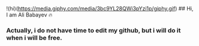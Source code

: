 !(hi)(https://media.giphy.com/media/3bc9YL28QWi3pYzi1p/giphy.gif) ## Hi, I am Ali Babayev :fire:
### Actually, i do not have **time** to edit my github, but i will do it when i will be **free**.
